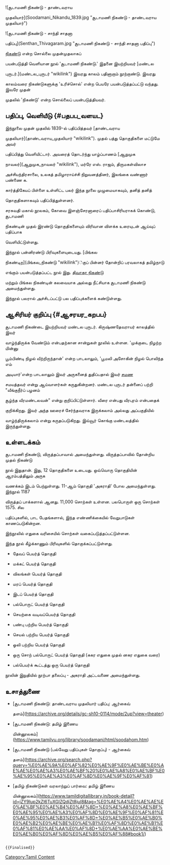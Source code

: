![சூடாமணி நிகண்டு - தாண்டவராய
முதலியார்](Soodamani_Nikandu_1839.jpg "சூடாமணி நிகண்டு - தாண்டவராய முதலியார்")
![சூடாமணி நிகண்டு - சாந்தி சாதனா
பதிப்பு](Senthan_Thivagaram.jpg "சூடாமணி நிகண்டு - சாந்தி சாதனா பதிப்பு")
[நிகண்டு](தமிழ்_நிகண்டுகள்_பட்டியல் "wikilink") என்ற சொல்லை முதன்முதலாகப்
பயன்படுத்தி வெளியான நூல் 'சூடாமணி நிகண்டு.' இதனை இயற்றியவர் [மண்டல
புருடர்.](மண்டல_புருடர் "wikilink") இவரது காலம் பதினாறாம் நூற்றாண்டு. இவரது
காலம்வரை நிகண்டுகளுக்கு 'உரிச்சொல்' என்ற பெயரே பயன்படுத்தப்பட்டு வந்தது. இவரே முதன்
முதலில் 'நிகண்டு' என்ற சொல்லைப் பயன்படுத்தியவர்.

## பதிப்பு, வெளியீடு {#பதபப_வளயட}

இந்நூலை முதன் முதலில் 1839-ல் பதிப்பித்தவர் [தாண்டவராய
முதலியார்](தாண்டவராய_முதலியார் "wikilink"). முதல் பத்து தொகுதிகளை மட்டுமே அவர்
பதிப்பித்து வெளியிட்டார். அவரைத் தொடர்ந்து யாழ்ப்பாணம்‌ [ஆறுமுக
நாவலர்‌](ஆறுமுக_நாவலர் "wikilink"), மர்ரே எஸ். ராஜம், திருமகள்விலாச
அச்சியந்திரசாலை, உலகத் தமிழாராய்ச்சி நிறுவனத்தினர், இலங்கை வண்ணார் பண்ணை க.
கார்த்திகேயப் பிள்ளை உள்ளிட்ட பலர் இந்த நூலை முழுமையாகவும், தனித் தனித்
தொகுதிகளாகவும் பதிப்பித்துள்ளனர்.

சரசுவதி மகால் நூலகம், கோவை இளஞ்சேரனாரைப் பதிப்பாசிரியராகக் கொண்டு, சூடாமணி
நிகண்டின் முதல் இரண்டு தொகுதிகளையும் விரிவான விளக்க உரையுடன் ஆய்வுப் பதிப்பாக
வெளியிட்டுள்ளது.

இந்நூல்‌ பன்னிரண்டு பிரிவுகளையுடையது. [பிங்கல
நிகண்டிற](பிங்கல_நிகண்டு "wikilink")்குப் பின்னர் தோன்றிப் பரவலாகத் தமிழ்நாடு
எங்கும் பயன்படுத்தப்பட்ட நூல் இது. [திவாகர நிகண்டு](திவாகர_நிகண்டு "wikilink")
மற்றும் பிங்கல நிகண்டின் கலவையாக அல்லது நீட்சியாக சூடாமணி நிகண்டு அமைந்துள்ளது.
இந்நூல் பலரால் அச்சிடப்பட்டு பல பதிப்புக்களைக் கண்டுள்ளது.

## ஆசிரியர் குறிப்பு {#ஆசரயர_கறபப}

சூடாமணி நிகண்டை இயற்றியவர் மண்டல புருடர். கிருஷ்ணதேவராயர் காலத்தில் இவர்
வாழ்ந்திருக்க வேண்டும் என்பதற்கான சான்றுகள் நூலில் உள்ளன. 'முக்குடை நிழற்ற மின்னு
பூம்பிண்டி நிழல் வீற்றிருந்தான்' என்ற பாடலாலும், 'பூமலி அசோகின் நிழல் பொலிந்த எம்
அடியார்'என்ற பாடலாலும் இவர் அருகனைத் துதிப்பதால் இவர் [சமண](சமணம் "wikilink")
சமயத்தவர் என்று ஆய்வாளர்கள் கருதுகின்றனர். மண்டல புருடர் தன்னைப் பற்றி \"வீங்குநீர்ப் பழனம்
சூழ்ந்த வீரமண்டலவன்\" என்று குறிப்பிட்டுள்ளார். வீரை என்பது வீரபுரம் என்பதைக்
குறிக்கிறது. இவர் அந்த ஊரைச் சேர்ந்தவராக இருக்கலாம் அல்லது அப்பகுதியில்
வாழ்ந்திருக்கலாம் என்று கருதப்படுகிறது. இவ்வூர் கொங்கு மண்டலத்தில் இருந்துள்ளது.

## உள்ளடக்கம்

சூடாமணி நிகண்டு, விருத்தப்பாவால்‌ அமைந்துள்ளது. விருத்தப்பாவில் தோன்றிய முதல் நிகண்டு
நூல் இதுதான். இது, 12 தொகுதிகளை உடையது. ஒவ்வொரு தொகுதியின் ஆரம்பத்திலும் அருக
வணக்கம் இடம் பெற்றுள்ளது. 11-ஆம் தொகுதி 'அகராதி' போல அமைந்துள்ளது. இந்நூல் 1187
விருத்தப் பாக்களால் ஆனது. 11,000 சொற்கள் உள்ளன. பலபொருள் ஒரு சொற்கள் 1575. சில
பதிப்புகளில், பாட பேதங்களால், இந்த எண்ணிக்கையில் வேறுபாடுகள் காணப்படுகின்றன.
இந்நூலில் எதுகை வரிசையில்‌ சொற்கள் வகைப்படுத்தப்பட்டுள்ளன.

இந்த நூல் கீழ்க்காணும் பிரிவுகளில் தொகுக்கப்பட்டுள்ளது.

-   தேவப்‌ பெயர்த்‌ தொகுதி
-   மக்கட்‌ பெயர்த்‌ தொகுதி
-   விலங்கள்‌ பெயர்த்‌ தொகுதி
-   மரப்‌ பெயர்த்‌ தொகுதி
-   இடப்‌ பெயர்த்‌ தொகுதி
-   பல்பொருட்‌ பெயர்த்‌ தொகுதி
-   செயற்கை வடிவப்பெயர்த்‌ தொகுதி
-   பண்பு பற்றிய பெயர்த்‌ தொகுதி
-   செயல்‌ பற்றிய பெயர்த்‌ தொகுதி
-   ஓலி பற்றிய பெயர்த்‌ தொகுதி
-   ஒரு சொற்‌ பல்பொருட்‌ பெயர்த்‌ தொகுதி (ககர எதுகை முதல் னகர எதுகை வரை)
-   பல்பெயர்க்‌ கூட்டத்து ஒரு பெயர்த்‌ தொகுதி

நூலின் இறுதியில் நூற்பா தலைப்பு - அகராதி அட்டவணை அமைந்துள்ளது.

## உசாத்துணை

-   [சூடாமணி நிகண்டு: தாண்டவராய முதலியார் பதிப்பு: ஆர்கைவ்
    தளம்](https://archive.org/details/gc-sh10-0114/mode/2up?view=theater)
-   [சூடாமணி நிகண்டு: தமிழ் இணைய
    மின்னூலகம்](https://www.tamilvu.org/library/soodamani/html/soodahom.htm)
-   [சூடாமணி நிகண்டு (பல்வேறு பதிப்புகள் தொகுப்பு) - ஆர்கைவ்
    தளம்](https://archive.org/search.php?query=%E0%AE%9A%E0%AF%82%E0%AE%9F%E0%AE%BE%E0%AE%AE%E0%AE%A3%E0%AE%BF%20%E0%AE%A8%E0%AE%BF%E0%AE%95%E0%AE%A3%E0%AF%8D%E0%AE%9F%E0%AF%81)
-   [தமிழ் நிகண்டுகள் வரலாற்றுப் பார்வை: தமிழ் இணைய
    மின்னூலகம்](https://www.tamildigitallibrary.in/book-detail?id=jZY9lup2kZl6TuXGlZQdjZt8juI8&tag=%E0%AE%A4%E0%AE%AE%E0%AE%BF%E0%AE%B4%E0%AF%8D+%E0%AE%A8%E0%AE%BF%E0%AE%95%E0%AE%A3%E0%AF%8D%E0%AE%9F%E0%AF%81%E0%AE%95%E0%AE%B3%E0%AF%8D+%E0%AE%B5%E0%AE%B0%E0%AE%B2%E0%AE%BE%E0%AE%B1%E0%AF%8D%E0%AE%B1%E0%AF%81%E0%AE%AA%E0%AF%8D+%E0%AE%AA%E0%AE%BE%E0%AE%B0%E0%AF%8D%E0%AE%B5%E0%AF%88#book1/)

```{=mediawiki}
{{Finalised}}
```
[Category:Tamil Content](Category:Tamil_Content "wikilink")
